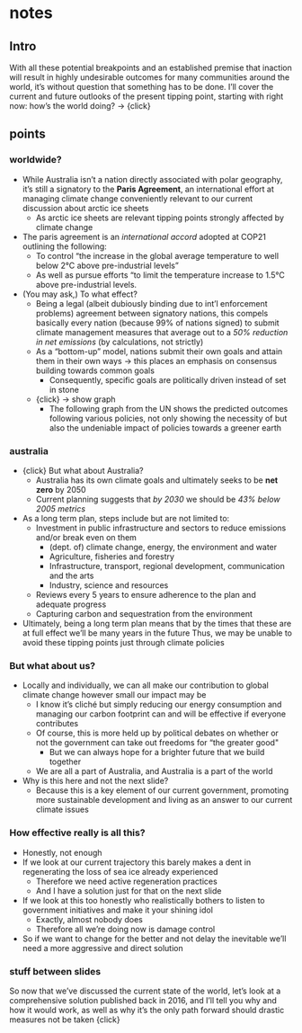 # notes

## Intro

<!--- jesus christ google add markdown support already --->
With all these potential breakpoints and an established premise that inaction will result in highly undesirable outcomes for many communities around the world, it’s without question that something has to be done. I’ll cover the current and future outlooks of the present tipping point, starting with right now: how’s the world doing? → {click}

## points

### worldwide?

- While Australia isn’t a nation directly associated with polar geography, it’s still a signatory to the **Paris Agreement**, an international effort at managing climate change conveniently relevant to our current discussion about arctic ice sheets
  - As arctic ice sheets are relevant tipping points strongly affected by climate change
- The paris agreement is an *international accord* adopted at COP21 outlining the following:
  - To control “the increase in the global average temperature to well below 2°C above pre-industrial levels”
  - As well as pursue efforts “to limit the temperature increase to 1.5°C above pre-industrial levels.
- (You may ask,) To what effect?
  - Being a legal (albeit dubiously binding due to int’l enforcement problems) agreement between signatory nations, this compels basically every nation (because 99% of nations signed) to submit climate management measures that average out to a *50% reduction in net emissions* (by calculations, not strictly)
  - As a “bottom-up” model, nations submit their own goals and attain them in their own ways → this places an emphasis on consensus building towards common goals
    - Consequently, specific goals are politically driven instead of set in stone
  - {click} → show graph
    - The following graph from the UN shows the predicted outcomes following various policies, not only showing the necessity of but also the undeniable impact of policies towards a greener earth

### australia

- {click} But what about Australia?
  - Australia has its own climate goals and ultimately seeks to be **net zero** by 2050
  - Current planning suggests that *by 2030* we should be *43% below 2005 metrics*
- As a long term plan, steps include but are not limited to:
  - Investment in public infrastructure and sectors to reduce emissions and/or break even on them
    - (dept. of) climate change, energy, the environment and water
    - Agriculture, fisheries and forestry
    - Infrastructure, transport, regional development, communication and the arts
    - Industry, science and resources
  - Reviews every 5 years to ensure adherence to the plan and adequate progress
  - Capturing carbon and sequestration from the environment
- Ultimately, being a long term plan means that by the times that these are at full effect we’ll be many years in the future
Thus, we may be unable to avoid these tipping points just through climate policies

### But what about us?

- Locally and individually, we can all make our contribution to global climate change however small our impact may be
  - I know it’s cliché but simply reducing our energy consumption and managing our carbon footprint can and will be effective if everyone contributes
  - Of course, this is more held up by political debates on whether or not the government can take out freedoms for “the greater good"
    - But we can always hope for a brighter future that we build together
  - We are all a part of Australia, and Australia is a part of the world
- Why is this here and not the next slide?
  - Because this is a key element of our current government, promoting more sustainable development and living as an answer to our current climate issues

### How effective really is all this?

- Honestly, not enough
- If we look at our current trajectory this barely makes a dent in regenerating the loss of sea ice already experienced
  - Therefore we need active regeneration practices
  - And I have a solution just for that on the next slide
- If we look at this too honestly who realistically bothers to listen to government initiatives and make it your shining idol
  - Exactly, almost nobody does
  - Therefore all we’re doing now is damage control
- So if we want to change for the better and not delay the inevitable we’ll need a more aggressive and direct solution

### stuff between slides

So now that we’ve discussed the current state of the world, let’s look at a comprehensive solution published back in 2016, and I’ll tell you why and how it would work, as well as why it’s the only path forward should drastic measures not be taken {click}
